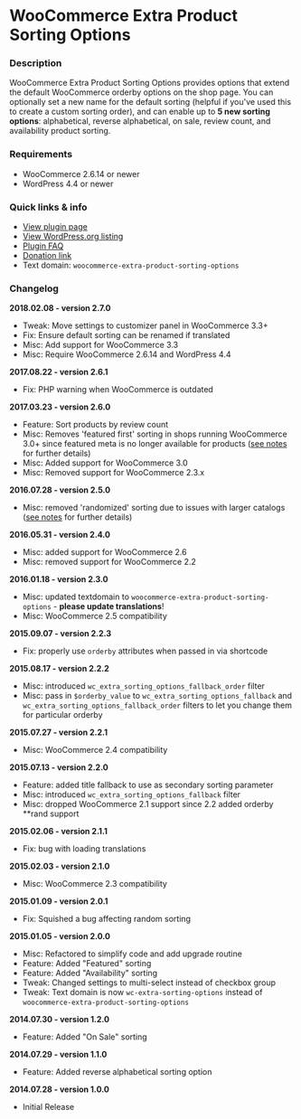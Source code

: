 # WooCommerce Extra Product Sorting Options
 
### Description 

WooCommerce Extra Product Sorting Options provides options that extend the default WooCommerce orderby options on the shop page. You can optionally set a new name for the default sorting (helpful if you've used this to create a custom sorting order), and can enable up to **5 new sorting options**: alphabetical, reverse alphabetical, on sale, review count, and availability product sorting.

### Requirements

 - WooCommerce 2.6.14 or newer
 - WordPress 4.4 or newer

### Quick links &amp; info

 - [View plugin page](http://www.skyverge.com/product/woocommerce-extra-product-sorting-options/)
 - [View WordPress.org listing](https://wordpress.org/plugins/woocommerce-extra-product-sorting-options/)
 - [Plugin FAQ](https://wordpress.org/plugins/woocommerce-extra-product-sorting-options/#faq)
 - [Donation link](https://www.paypal.com/cgi-bin/webscr?cmd=_xclick&business=paypal@skyverge.com&item_name=Donation+for+WooCommerce+Extra+Product+Sorting)
 - Text domain: `woocommerce-extra-product-sorting-options`

### Changelog

**2018.02.08 - version 2.7.0**   
 * Tweak: Move settings to customizer panel in WooCommerce 3.3+
 * Fix: Ensure default sorting can be renamed if translated
 * Misc: Add support for WooCommerce 3.3
 * Misc: Require WooCommerce 2.6.14 and WordPress 4.4

**2017.08.22 - version 2.6.1**   
 * Fix: PHP warning when WooCommerce is outdated

**2017.03.23 - version 2.6.0**   
 * Feature: Sort products by review count
 * Misc: Removes 'featured first' sorting in shops running WooCommerce 3.0+ since featured meta is no longer available for products ([see notes](http://wordpress.org/plugins/woocommerce-extra-product-sorting-options/other_notes/) for further details)
 * Misc: Added support for WooCommerce 3.0
 * Misc: Removed support for WooCommerce 2.3.x

**2016.07.28 - version 2.5.0**   
 * Misc: removed 'randomized' sorting due to issues with larger catalogs ([see notes](http://wordpress.org/plugins/woocommerce-extra-product-sorting-options/other_notes/) for further details)

**2016.05.31 - version 2.4.0**   
 * Misc: added support for WooCommerce 2.6
 * Misc: removed support for WooCommerce 2.2

**2016.01.18 - version 2.3.0**   
 * Misc: updated textdomain to `woocommerce-extra-product-sorting-options` - **please update translations**!
 * Misc: WooCommerce 2.5 compatibility

**2015.09.07 - version 2.2.3**   
 * Fix: properly use `orderby` attributes when passed in via shortcode

**2015.08.17 - version 2.2.2**   
 * Misc: introduced `wc_extra_sorting_options_fallback_order` filter
 * Misc: pass in `$orderby_value` to `wc_extra_sorting_options_fallback` and `wc_extra_sorting_options_fallback_order` filters to let you change them for particular orderby

**2015.07.27 - version 2.2.1**   
 * Misc: WooCommerce 2.4 compatibility

**2015.07.13 - version 2.2.0**   
 * Feature: added title fallback to use as secondary sorting parameter
 * Misc: introduced `wc_extra_sorting_options_fallback` filter
 * Misc: dropped WooCommerce 2.1 support since 2.2 added orderby **rand support

**2015.02.06 - version 2.1.1**   
 * Fix: bug with loading translations

**2015.02.03 - version 2.1.0**   
 * Misc: WooCommerce 2.3 compatibility

**2015.01.09 - version 2.0.1**   
 * Fix: Squished a bug affecting random sorting

**2015.01.05 - version 2.0.0**   
 * Misc: Refactored to simplify code and add upgrade routine
 * Feature: Added "Featured" sorting
 * Feature: Added "Availability" sorting
 * Tweak: Changed settings to multi-select instead of checkbox group
 * Tweak: Text domain is now `wc-extra-sorting-options` instead of `woocommerce-extra-product-sorting-options`

**2014.07.30 - version 1.2.0**   
 * Feature: Added "On Sale" sorting

**2014.07.29 - version 1.1.0**   
 * Feature: Added reverse alphabetical sorting option

**2014.07.28 - version 1.0.0**   
 * Initial Release
